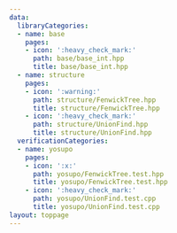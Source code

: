 ```yaml
---
data:
  libraryCategories:
  - name: base
    pages:
    - icon: ':heavy_check_mark:'
      path: base/base_int.hpp
      title: base/base_int.hpp
  - name: structure
    pages:
    - icon: ':warning:'
      path: structure/FenwickTree.hpp
      title: structure/FenwickTree.hpp
    - icon: ':heavy_check_mark:'
      path: structure/UnionFind.hpp
      title: structure/UnionFind.hpp
  verificationCategories:
  - name: yosupo
    pages:
    - icon: ':x:'
      path: yosupo/FenwickTree.test.hpp
      title: yosupo/FenwickTree.test.hpp
    - icon: ':heavy_check_mark:'
      path: yosupo/UnionFind.test.cpp
      title: yosupo/UnionFind.test.cpp
layout: toppage
---
```

